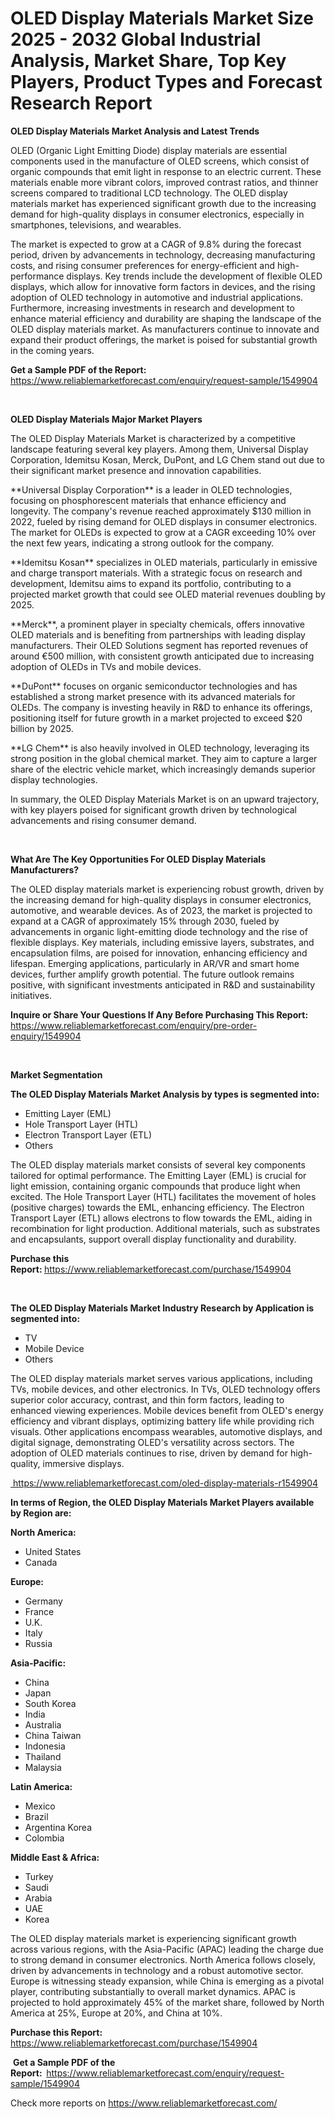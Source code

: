 <p><h1>OLED Display Materials Market Size 2025 - 2032 Global Industrial Analysis, Market Share, Top Key Players, Product Types and Forecast Research Report</h1></p><p><strong>OLED Display Materials Market Analysis and Latest Trends</strong></p>
<p><p>OLED (Organic Light Emitting Diode) display materials are essential components used in the manufacture of OLED screens, which consist of organic compounds that emit light in response to an electric current. These materials enable more vibrant colors, improved contrast ratios, and thinner screens compared to traditional LCD technology. The OLED display materials market has experienced significant growth due to the increasing demand for high-quality displays in consumer electronics, especially in smartphones, televisions, and wearables.</p><p>The market is expected to grow at a CAGR of 9.8% during the forecast period, driven by advancements in technology, decreasing manufacturing costs, and rising consumer preferences for energy-efficient and high-performance displays. Key trends include the development of flexible OLED displays, which allow for innovative form factors in devices, and the rising adoption of OLED technology in automotive and industrial applications. Furthermore, increasing investments in research and development to enhance material efficiency and durability are shaping the landscape of the OLED display materials market. As manufacturers continue to innovate and expand their product offerings, the market is poised for substantial growth in the coming years.</p></p>
<p><strong>Get a Sample PDF of the Report:&nbsp;</strong> <a href="https://www.reliablemarketforecast.com/enquiry/request-sample/1549904?utm_campaign=2533&utm_medium=2&utm_source=Github&utm_content=ia&utm_term=06042025&utm_id=oled-display-materials">https://www.reliablemarketforecast.com/enquiry/request-sample/1549904</a></p>
<p>&nbsp;</p>
<p><strong>OLED Display Materials Major Market Players</strong></p>
<p><p>The OLED Display Materials Market is characterized by a competitive landscape featuring several key players. Among them, Universal Display Corporation, Idemitsu Kosan, Merck, DuPont, and LG Chem stand out due to their significant market presence and innovation capabilities.</p><p>**Universal Display Corporation** is a leader in OLED technologies, focusing on phosphorescent materials that enhance efficiency and longevity. The company's revenue reached approximately $130 million in 2022, fueled by rising demand for OLED displays in consumer electronics. The market for OLEDs is expected to grow at a CAGR exceeding 10% over the next few years, indicating a strong outlook for the company.</p><p>**Idemitsu Kosan** specializes in OLED materials, particularly in emissive and charge transport materials. With a strategic focus on research and development, Idemitsu aims to expand its portfolio, contributing to a projected market growth that could see OLED material revenues doubling by 2025.</p><p>**Merck**, a prominent player in specialty chemicals, offers innovative OLED materials and is benefiting from partnerships with leading display manufacturers. Their OLED Solutions segment has reported revenues of around €500 million, with consistent growth anticipated due to increasing adoption of OLEDs in TVs and mobile devices.</p><p>**DuPont** focuses on organic semiconductor technologies and has established a strong market presence with its advanced materials for OLEDs. The company is investing heavily in R&D to enhance its offerings, positioning itself for future growth in a market projected to exceed $20 billion by 2025.</p><p>**LG Chem** is also heavily involved in OLED technology, leveraging its strong position in the global chemical market. They aim to capture a larger share of the electric vehicle market, which increasingly demands superior display technologies.</p><p>In summary, the OLED Display Materials Market is on an upward trajectory, with key players poised for significant growth driven by technological advancements and rising consumer demand.</p></p>
<p>&nbsp;</p>
<p><strong>What Are The Key Opportunities For OLED Display Materials Manufacturers?</strong></p>
<p><p>The OLED display materials market is experiencing robust growth, driven by the increasing demand for high-quality displays in consumer electronics, automotive, and wearable devices. As of 2023, the market is projected to expand at a CAGR of approximately 15% through 2030, fueled by advancements in organic light-emitting diode technology and the rise of flexible displays. Key materials, including emissive layers, substrates, and encapsulation films, are poised for innovation, enhancing efficiency and lifespan. Emerging applications, particularly in AR/VR and smart home devices, further amplify growth potential. The future outlook remains positive, with significant investments anticipated in R&D and sustainability initiatives.</p></p>
<p><strong>Inquire or Share Your Questions If Any Before Purchasing This Report:</strong> <a href="https://www.reliablemarketforecast.com/enquiry/pre-order-enquiry/1549904?utm_campaign=2533&utm_medium=2&utm_source=Github&utm_content=ia&utm_term=06042025&utm_id=oled-display-materials">https://www.reliablemarketforecast.com/enquiry/pre-order-enquiry/1549904</a></p>
<p>&nbsp;</p>
<p><strong>Market Segmentation</strong></p>
<p><strong>The OLED Display Materials Market Analysis by types is segmented into:</strong></p>
<p><ul><li>Emitting Layer (EML)</li><li>Hole Transport Layer (HTL)</li><li>Electron Transport Layer (ETL)</li><li>Others</li></ul></p>
<p><p>The OLED display materials market consists of several key components tailored for optimal performance. The Emitting Layer (EML) is crucial for light emission, containing organic compounds that produce light when excited. The Hole Transport Layer (HTL) facilitates the movement of holes (positive charges) towards the EML, enhancing efficiency. The Electron Transport Layer (ETL) allows electrons to flow towards the EML, aiding in recombination for light production. Additional materials, such as substrates and encapsulants, support overall display functionality and durability.</p></p>
<p><strong>Purchase this Report:&nbsp;</strong><a href="https://www.reliablemarketforecast.com/purchase/1549904?utm_campaign=2533&utm_medium=2&utm_source=Github&utm_content=ia&utm_term=06042025&utm_id=oled-display-materials">https://www.reliablemarketforecast.com/purchase/1549904</a></p>
<p>&nbsp;</p>
<p><strong>The OLED Display Materials Market Industry Research by Application is segmented into:</strong></p>
<p><ul><li>TV</li><li>Mobile Device</li><li>Others</li></ul></p>
<p><p>The OLED display materials market serves various applications, including TVs, mobile devices, and other electronics. In TVs, OLED technology offers superior color accuracy, contrast, and thin form factors, leading to enhanced viewing experiences. Mobile devices benefit from OLED's energy efficiency and vibrant displays, optimizing battery life while providing rich visuals. Other applications encompass wearables, automotive displays, and digital signage, demonstrating OLED's versatility across sectors. The adoption of OLED materials continues to rise, driven by demand for high-quality, immersive displays.</p></p>
<p><a href="https://www.reliablemarketforecast.com/oled-display-materials-r1549904?utm_campaign=2533&utm_medium=2&utm_source=Github&utm_content=ia&utm_term=06042025&utm_id=oled-display-materials">&nbsp;https://www.reliablemarketforecast.com/oled-display-materials-r1549904</a></p>
<p><strong>In terms of Region, the OLED Display Materials Market Players available by Region are:</strong></p>
<p>
    <p> <strong> North America: </strong>
        <ul>
            <li>United States</li>
            <li>Canada</li>
        </ul>
        </p> 
    <p> <strong> Europe: </strong>
        <ul>
            <li>Germany</li>
            <li>France</li>
            <li>U.K.</li>
            <li>Italy</li>
            <li>Russia</li>
        </ul>
        </p> 
    <p> <strong> Asia-Pacific: </strong>
        <ul>
            <li>China</li>
            <li>Japan</li>
            <li>South Korea</li>
            <li>India</li>
            <li>Australia</li>
            <li>China Taiwan</li>
            <li>Indonesia</li>
            <li>Thailand</li>
            <li>Malaysia</li>
        </ul>
        </p> 
    <p> <strong> Latin America: </strong>
        <ul>
            <li>Mexico</li>
            <li>Brazil</li>
            <li>Argentina Korea</li>
            <li>Colombia</li>
        </ul>
        </p> 
    <p> <strong> Middle East & Africa: </strong>
        <ul>
            <li>Turkey</li>
            <li>Saudi</li>
            <li>Arabia</li>
            <li>UAE</li>
            <li>Korea</li>
        </ul>
    </p>
    </p>
<p><p>The OLED display materials market is experiencing significant growth across various regions, with the Asia-Pacific (APAC) leading the charge due to strong demand in consumer electronics. North America follows closely, driven by advancements in technology and a robust automotive sector. Europe is witnessing steady expansion, while China is emerging as a pivotal player, contributing substantially to overall market dynamics. APAC is projected to hold approximately 45% of the market share, followed by North America at 25%, Europe at 20%, and China at 10%.</p></p>
<p><strong>Purchase this Report: </strong><a href="https://www.reliablemarketforecast.com/purchase/1549904?utm_campaign=2533&utm_medium=2&utm_source=Github&utm_content=ia&utm_term=06042025&utm_id=oled-display-materials">https://www.reliablemarketforecast.com/purchase/1549904</a></p>
<p>&nbsp;<strong>Get a Sample PDF of the Report:&nbsp;&nbsp;</strong><a href="https://www.reliablemarketforecast.com/enquiry/request-sample/1549904?utm_campaign=2533&utm_medium=2&utm_source=Github&utm_content=ia&utm_term=06042025&utm_id=oled-display-materials">https://www.reliablemarketforecast.com/enquiry/request-sample/1549904</a></p>
<p><strong></strong></p>
<p>Check more reports on <a href="https://www.reliablemarketforecast.com/?utm_campaign=2533&utm_medium=2&utm_source=Github&utm_content=ia&utm_term=06042025&utm_id=oled-display-materials">https://www.reliablemarketforecast.com/</a></p>